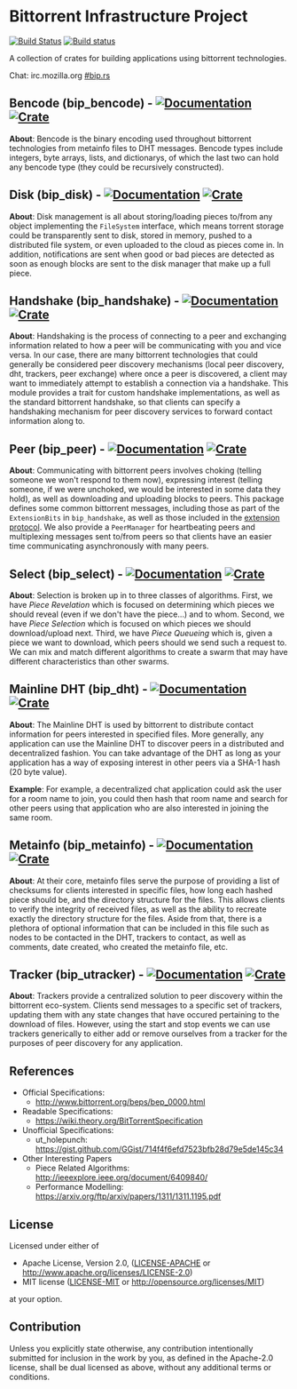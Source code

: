 # Bittorrent Infrastructure Project
[![Build Status](https://travis-ci.org/GGist/bip-rs.svg?branch=master)](https://travis-ci.org/GGist/bip-rs) [![Build status](https://ci.appveyor.com/api/projects/status/muiqrh76k5hoir0s/branch/master?svg=true)](https://ci.appveyor.com/project/GGist/bip-rs/branch/master)

A collection of crates for building applications using bittorrent technologies.

Chat: irc.mozilla.org <a href="http://mibbit.com/?server=irc.mozilla.org&channel=%23bip.rs" target="_new_win">#bip.rs</a>

## Bencode (bip_bencode) - [![Documentation](https://docs.rs/bip_bencode/badge.svg)](https://docs.rs/bip_bencode) [![Crate](http://meritbadge.herokuapp.com/bip_bencode)](https://crates.io/crates/bip_bencode)

**About**: Bencode is the binary encoding used throughout bittorrent technologies from metainfo files to DHT messages. Bencode types include integers, byte arrays, lists, and dictionarys, of which the last two can hold any bencode type (they could be recursively constructed).

## Disk (bip_disk) - [![Documentation](https://docs.rs/bip_disk/badge.svg)](https://docs.rs/bip_disk) [![Crate](http://meritbadge.herokuapp.com/bip_disk)](https://crates.io/crates/bip_disk)

**About**: Disk management is all about storing/loading pieces to/from any object implementing the ```FileSystem``` interface, which means torrent storage could be transparently sent to disk, stored in memory, pushed to a distributed file system, or even uploaded to the cloud as pieces come in. In addition, notifications are sent when good or bad pieces are detected as soon as enough blocks are sent to the disk manager that make up a full piece.

## Handshake (bip_handshake) - [![Documentation](https://docs.rs/bip_handshake/badge.svg)](https://docs.rs/bip_handshake) [![Crate](http://meritbadge.herokuapp.com/bip_handshake)](https://crates.io/crates/bip_handshake)

**About**: Handshaking is the process of connecting to a peer and exchanging information related to how a peer will be communicating with you and vice versa. In our case, there are many bittorrent technologies that could generally be considered peer discovery mechanisms (local peer discovery, dht, trackers, peer exchange) where once a peer is discovered, a client may want to immediately attempt to establish a connection via a handshake. This module provides a trait for custom handshake implementations, as well as the standard bittorrent handshake, so that clients can specify a handshaking mechanism for peer discovery services to forward contact information along to.

## Peer (bip_peer) - [![Documentation](https://docs.rs/bip_peer/badge.svg)](https://docs.rs/bip_peer) [![Crate](http://meritbadge.herokuapp.com/bip_peer)](https://crates.io/crates/bip_peer)

**About**: Communicating with bittorrent peers involves choking (telling someone we won't respond to them now), expressing interest (telling someone, if we were unchoked, we would be interested in some data they hold), as well as downloading and uploading blocks to peers. This package defines some common bittorrent messages, including those as part of the `ExtensionBits` in `bip_handshake`, as well as those included in the [extension protocol](http://www.bittorrent.org/beps/bep_0010.html). We also provide a `PeerManager` for heartbeating peers and multiplexing messages sent to/from peers so that clients have an easier time communicating asynchronously with many peers.

## Select (bip_select) - [![Documentation](https://docs.rs/bip_select/badge.svg)](https://docs.rs/bip_select) [![Crate](http://meritbadge.herokuapp.com/bip_select)](https://crates.io/crates/bip_select)

**About**: Selection is broken up in to three classes of algorithms. First, we have *Piece Revelation* which is focused on determining which pieces we should reveal (even if we don't have the piece...) and to whom. Second, we have *Piece Selection* which is focused on which pieces we should download/upload next. Third, we have *Piece Queueing* which is, given a piece we want to download, which peers should we send such a request to. We can mix and match different algorithms to create a swarm that may have different characteristics than other swarms.

## Mainline DHT (bip_dht) - [![Documentation](https://docs.rs/bip_dht/badge.svg)](https://docs.rs/bip_dht) [![Crate](http://meritbadge.herokuapp.com/bip_dht)](https://crates.io/crates/bip_dht)

**About**: The Mainline DHT is used by bittorrent to distribute contact information for peers interested in specified files. More generally, any application can use the Mainline DHT to discover peers in a distributed and decentralized fashion. You can take advantage of the DHT as long as your application has a way of exposing interest in other peers via a SHA-1 hash (20 byte value).

**Example**: For example, a decentralized chat application could ask the user for a room name to join, you could then hash that room name and search for other peers using that application who are also interested in joining the same room.

## Metainfo (bip_metainfo) - [![Documentation](https://docs.rs/bip_metainfo/badge.svg)](https://docs.rs/bip_metainfo) [![Crate](http://meritbadge.herokuapp.com/bip_metainfo)](https://crates.io/crates/bip_metainfo)

**About**: At their core, metainfo files serve the purpose of providing a list of checksums for clients interested in specific files, how long each hashed piece should be, and the directory structure for the files. This allows clients to verify the integrity of received files, as well as the ability to recreate exactly the directory structure for the files. Aside from that, there is a plethora of optional information that can be included in this file such as nodes to be contacted in the DHT, trackers to contact, as well as comments, date created, who created the metainfo file, etc.

## Tracker (bip_utracker) - [![Documentation](https://docs.rs/bip_utracker/badge.svg)](https://docs.rs/bip_utracker) [![Crate](http://meritbadge.herokuapp.com/bip_utracker)](https://crates.io/crates/bip_utracker)

**About**: Trackers provide a centralized solution to peer discovery within the bittorrent eco-system. Clients send messages to a specific set of trackers, updating them with any state changes that have occured pertaining to the download of files. However, using the start and stop events we can use trackers generically to either add or remove ourselves from a tracker for the purposes of peer discovery for any application.

## References

* Official Specifications:
    * http://www.bittorrent.org/beps/bep_0000.html
* Readable Specifications:
    * https://wiki.theory.org/BitTorrentSpecification
* Unofficial Specifications:
    * ut_holepunch: https://gist.github.com/GGist/714f4f6efd7523bfb28d79e5de145c34
* Other Interesting Papers
    * Piece Related Algorithms: http://ieeexplore.ieee.org/document/6409840/
    * Performance Modelling: https://arxiv.org/ftp/arxiv/papers/1311/1311.1195.pdf

## License

Licensed under either of

 * Apache License, Version 2.0, ([LICENSE-APACHE](LICENSE-APACHE) or http://www.apache.org/licenses/LICENSE-2.0)
 * MIT license ([LICENSE-MIT](LICENSE-MIT) or http://opensource.org/licenses/MIT)

at your option.

## Contribution

Unless you explicitly state otherwise, any contribution intentionally submitted
for inclusion in the work by you, as defined in the Apache-2.0 license, shall be dual licensed as above, without any
additional terms or conditions.
